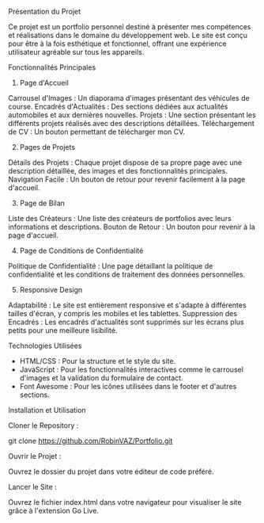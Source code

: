 Présentation du Projet

Ce projet est un portfolio personnel destiné à présenter mes compétences et réalisations dans le domaine du développement web. Le site est conçu pour être à la fois esthétique et fonctionnel, offrant une expérience utilisateur agréable sur tous les appareils.

Fonctionnalités Principales

1. Page d'Accueil

Carrousel d'Images : Un diaporama d'images présentant des véhicules de course.
Encadrés d'Actualités : Des sections dédiées aux actualités automobiles et aux dernières nouvelles.
Projets : Une section présentant les différents projets réalisés avec des descriptions détaillées.
Téléchargement de CV : Un bouton permettant de télécharger mon CV.

2. Pages de Projets

Détails des Projets : Chaque projet dispose de sa propre page avec une description détaillée, des images et des fonctionnalités principales.
Navigation Facile : Un bouton de retour pour revenir facilement à la page d'accueil.

3. Page de Bilan
   
Liste des Créateurs : Une liste des créateurs de portfolios avec leurs informations et descriptions.
Bouton de Retour : Un bouton pour revenir à la page d'accueil.

4. Page de Conditions de Confidentialité

Politique de Confidentialité : Une page détaillant la politique de confidentialité et les conditions de traitement des données personnelles.

5. Responsive Design

Adaptabilité : Le site est entièrement responsive et s'adapte à différentes tailles d'écran, y compris les mobiles et les tablettes.
Suppression des Encadrés : Les encadrés d'actualités sont supprimés sur les écrans plus petits pour une meilleure lisibilité.

Technologies Utilisées

- HTML/CSS : Pour la structure et le style du site.
- JavaScript : Pour les fonctionnalités interactives comme le carrousel d'images et la validation du formulaire de contact.
- Font Awesome : Pour les icônes utilisées dans le footer et d'autres sections.

Installation et Utilisation

Cloner le Repository :

git clone https://github.com/RobinVAZ/Portfolio.git

Ouvrir le Projet :

Ouvrez le dossier du projet dans votre éditeur de code préféré.

Lancer le Site :

Ouvrez le fichier index.html dans votre navigateur pour visualiser le site grâce à l'extension Go Live.
